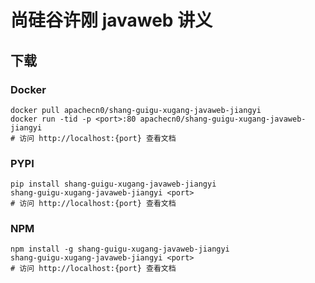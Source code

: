 # 尚硅谷许刚 javaweb 讲义

## 下载

### Docker

```
docker pull apachecn0/shang-guigu-xugang-javaweb-jiangyi
docker run -tid -p <port>:80 apachecn0/shang-guigu-xugang-javaweb-jiangyi
# 访问 http://localhost:{port} 查看文档
```

### PYPI

```
pip install shang-guigu-xugang-javaweb-jiangyi
shang-guigu-xugang-javaweb-jiangyi <port>
# 访问 http://localhost:{port} 查看文档
```

### NPM

```
npm install -g shang-guigu-xugang-javaweb-jiangyi
shang-guigu-xugang-javaweb-jiangyi <port>
# 访问 http://localhost:{port} 查看文档
```